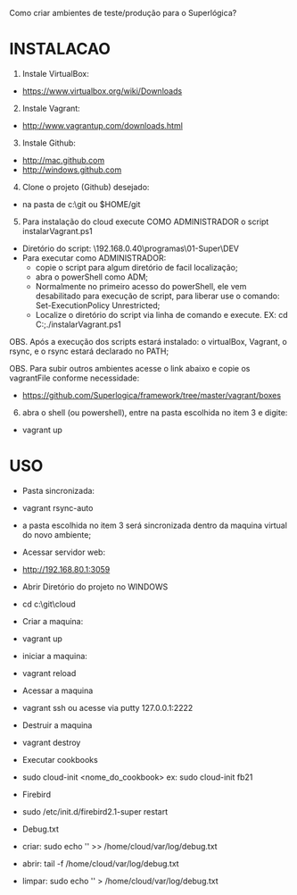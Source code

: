 Como criar ambientes de teste/produção para o Superlógica?

# INSTALACAO 

1. Instale VirtualBox:
 - https://www.virtualbox.org/wiki/Downloads

2. Instale Vagrant:
 - http://www.vagrantup.com/downloads.html

3. Instale Github:
 - http://mac.github.com
 - http://windows.github.com

4. Clone o projeto (Github) desejado: 
 - na pasta de c:\git ou $HOME/git

5. Para instalação do cloud execute COMO ADMINISTRADOR o script instalarVagrant.ps1
 - Diretório do script: \\192.168.0.40\programas\01-Super\DEV
 - Para executar como ADMINISTRADOR:
   - copie o script para algum diretório de facil localização;
   - abra o powerShell como ADM;
   - Normalmente no primeiro acesso do powerShell, ele vem desabilitado para execução de script, para liberar use o comando: Set-ExecutionPolicy Unrestricted;
   - Localize o diretório do script via linha de comando e execute. EX: cd C:\;./instalarVagrant.ps1
 
OBS. Após a execução dos scripts estará instalado: o virtualBox, Vagrant, o rsync, e o rsync estará declarado no PATH;

OBS. Para subir outros ambientes acesse o link abaixo e copie os vagrantFile conforme necessidade:
 - https://github.com/Superlogica/framework/tree/master/vagrant/boxes


6. abra o shell (ou powershell), entre na pasta escolhida no item 3 e digite:
 - vagrant up





# USO

- Pasta sincronizada:
 - vagrant rsync-auto
 - a pasta escolhida no item 3 será sincronizada dentro da maquina virtual do novo ambiente;

- Acessar servidor web: 
 - http://192.168.80.1:3059
 
- Abrir Diretório do projeto no WINDOWS
 - cd c:\git\cloud

- Criar a maquina:
 - vagrant up 

- iniciar a maquina:
 - vagrant reload 

- Acessar a maquina
 - vagrant ssh ou acesse via putty 127.0.0.1:2222 

- Destruir a maquina
 - vagrant destroy

- Executar cookbooks
 -  sudo cloud-init <nome_do_cookbook>
 ex: sudo cloud-init fb21

- Firebird
 - sudo /etc/init.d/firebird2.1-super restart

- Debug.txt
 - criar: sudo echo '' >> /home/cloud/var/log/debug.txt
 - abrir: tail -f /home/cloud/var/log/debug.txt
 - limpar: sudo echo '' > /home/cloud/var/log/debug.txt





